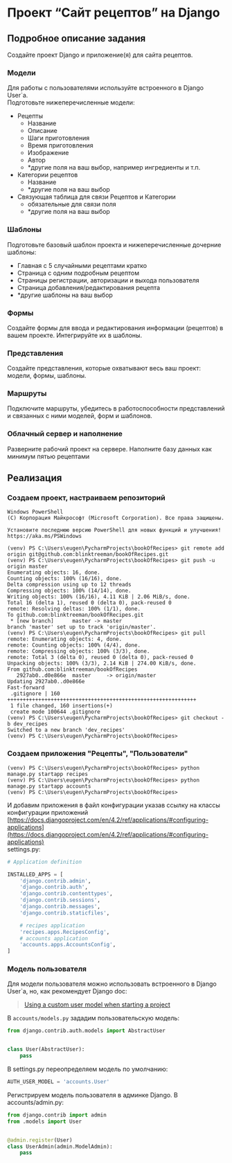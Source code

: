 # Проект “Сайт рецептов” на Django
## Подробное описание задания 
Создайте проект Django и приложение(я) для сайта рецептов. 
### Модели 
Для работы с пользователями используйте встроенного в Django User`a.   
Подготовьте нижеперечисленные модели: 
- Рецепты
  - Название 
  - Описание 
  - Шаги приготовления 
  - Время приготовления 
  - Изображение 
  - Автор 
  - *другие поля на ваш выбор, например ингредиенты и т.п. 
- Категории рецептов 
  - Название 
  - *другие поля на ваш выбор 
- Связующая таблица для связи Рецептов и Категории
  - обязательные для связи поля
  - *другие поля на ваш выбор 
### Шаблоны 
Подготовьте базовый шаблон проекта и нижеперечисленные дочерние шаблоны: 
- Главная с 5 случайными рецептами кратко
- Страница с одним подробным рецептом
- Страницы регистрации, авторизации и выхода пользователя
- Страница добавления/редактирования рецепта
- *другие шаблоны на ваш выбор
### Формы
Создайте формы для ввода и редактирования информации (рецептов) в вашем проекте. 
Интегрируйте их в шаблоны. 
### Представления
Создайте представления, которые охватывают весь ваш проект: модели, формы, 
шаблоны. 
### Маршруты
Подключите маршруты, убедитесь в работоспособности представлений и связанных 
с ними моделей, форм и шаблонов. 
### Облачный сервер и наполнение
Разверните рабочий проект на сервере. Наполните базу данных как минимум 
пятью рецептами

## Реализация
### Создаем проект, настраиваем репозиторий
```shell
Windows PowerShell
(C) Корпорация Майкрософт (Microsoft Corporation). Все права защищены.

Установите последнюю версию PowerShell для новых функций и улучшения! https://aka.ms/PSWindows

(venv) PS C:\Users\eugen\PycharmProjects\bookOfRecipes> git remote add origin git@github.com:blinktreeman/bookOfRecipes.git
(venv) PS C:\Users\eugen\PycharmProjects\bookOfRecipes> git push -u origin master
Enumerating objects: 16, done.
Counting objects: 100% (16/16), done.
Delta compression using up to 12 threads
Compressing objects: 100% (14/14), done.
Writing objects: 100% (16/16), 4.11 KiB | 2.06 MiB/s, done.
Total 16 (delta 1), reused 0 (delta 0), pack-reused 0
remote: Resolving deltas: 100% (1/1), done.
To github.com:blinktreeman/bookOfRecipes.git
 * [new branch]      master -> master
branch 'master' set up to track 'origin/master'.
(venv) PS C:\Users\eugen\PycharmProjects\bookOfRecipes> git pull
remote: Enumerating objects: 4, done.
remote: Counting objects: 100% (4/4), done.
remote: Compressing objects: 100% (3/3), done.
remote: Total 3 (delta 0), reused 0 (delta 0), pack-reused 0
Unpacking objects: 100% (3/3), 2.14 KiB | 274.00 KiB/s, done.
From github.com:blinktreeman/bookOfRecipes
   2927ab0..d0e866e  master     -> origin/master
Updating 2927ab0..d0e866e
Fast-forward
 .gitignore | 160 +++++++++++++++++++++++++++++++++++++++++++++++++++++++++++++
 1 file changed, 160 insertions(+)
 create mode 100644 .gitignore
(venv) PS C:\Users\eugen\PycharmProjects\bookOfRecipes> git checkout -b dev_recipes
Switched to a new branch 'dev_recipes'
(venv) PS C:\Users\eugen\PycharmProjects\bookOfRecipes>
```
### Создаем приложения "Рецепты", "Пользователи"
```shell
(venv) PS C:\Users\eugen\PycharmProjects\bookOfRecipes> python manage.py startapp recipes
(venv) PS C:\Users\eugen\PycharmProjects\bookOfRecipes> python manage.py startapp accounts
(venv) PS C:\Users\eugen\PycharmProjects\bookOfRecipes> 
```
И добавим приложения в файл конфигурации указав ссылку на классы конфигурации приложений  
[https://docs.djangoproject.com/en/4.2/ref/applications/#configuring-applications](https://docs.djangoproject.com/en/4.2/ref/applications/#configuring-applications)  
settings.py:
```python
# Application definition

INSTALLED_APPS = [
    'django.contrib.admin',
    'django.contrib.auth',
    'django.contrib.contenttypes',
    'django.contrib.sessions',
    'django.contrib.messages',
    'django.contrib.staticfiles',

    # recipes application
    'recipes.apps.RecipesConfig',
    # accounts application
    'accounts.apps.AccountsConfig',
]
```
### Модель пользователя
Для модели пользователя можно использовать встроенного в Django User`a, 
но, как рекомендует Django doc:

> [Using a custom user model when starting a project](https://docs.djangoproject.com/en/4.2/topics/auth/customizing/#using-a-custom-user-model-when-starting-a-project)  

В `accounts/models.py` зададим пользовательскую модель:
```python
from django.contrib.auth.models import AbstractUser


class User(AbstractUser):
    pass
```
В settings.py переопределяем модель по умолчанию:
```python
AUTH_USER_MODEL = 'accounts.User'
```
Регистрируем модель пользователя в админке Django. В accounts/admin.py:
```python
from django.contrib import admin
from .models import User


@admin.register(User)
class UserAdmin(admin.ModelAdmin):
    pass
```